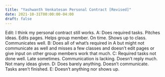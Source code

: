 ```yaml
---
title: "Yashwanth Venkatesan Personal Contract [Revised]"
date: 2021-10-31T00:00:00-04:00
draft: false
---
```

Edit: I think my personal contract still works.
A: Does required tasks. Pitches ideas. Edits pages. Helps group member. On time. Shows up to class. Communicates well.
B: Does all of what’s required in A but might not communicate as well and misses a few classes and doesn’t edit pages or give input on other group members work that much.
C: Required tasks not done well. Late sometimes. Communication is lacking. Doesn’t reply much. Not many ideas given. 
D: Does barely anything. Doesn’t communicate. Tasks aren’t finished. 
E: Doesn’t anything nor shows up.



